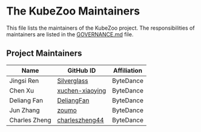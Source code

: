 # The KubeZoo Maintainers

This file lists the maintainers of the KubeZoo project. The responsibilities of maintainers are listed in the [GOVERNANCE.md](GOVERNANCE.md) file.

## Project Maintainers
| Name | GitHub ID | Affiliation |
| ---- | --------- | ----------- |
| Jingsi Ren | [Silverglass](https://github.com/Silverglass) | ByteDance |
| Chen Xu | [xuchen-xiaoying](https://github.com/xuchen-xiaoying) | ByteDance |
| Deliang Fan | [DeliangFan](https://github.com/DeliangFan) | ByteDance |
| Jun Zhang | [zoumo](https://github.com/zoumo)| ByteDance |
| Charles Zheng | [charleszheng44](https://github.com/charleszheng44) | ByteDance |

